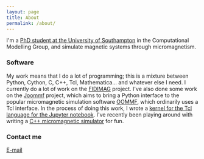 ```yaml
---
layout: page
title: About
permalink: /about/
---
```


I'm a [PhD student at the University of Southampton](http://cmg.soton.ac.uk/people/rp20g15/) in the Computational Modelling Group, and simulate magnetic systems through micromagnetism.

### Software

My work means that I do a lot of programming; this is a mixture between Python, Cython, C, C++, Tcl, Mathematica... and whatever else I need. I currently do a lot of work on the [FIDIMAG](https://github.com/computationalmodelling/fidimag) project. I've also done some work on the [Joommf](http://joommf.github.io/) project, which aims to bring a Python interface to the popular micromagnetic simulation software [OOMMF](http://math.nist.gov/oommf/), which ordinarily uses a Tcl interface. In the process of doing this work, I wrote a [kernel for the Tcl language for the Jupyter notebook](https://github.com/ryanpepper/tcl_kernel). I've recently been playing around with writing a [C++ micromagnetic simulator](http://github.com/ryanpepper/cxxmag) for fun.

### Contact me

[E-mail](mailto:ryan.pepper@soton.ac.uk)
